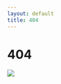 ```yaml
---
layout: default
title: 404
---
```


# 404

<img src="https://github.com/virendrasinghrp/blog/tree/master/oreilly-404.png" />
